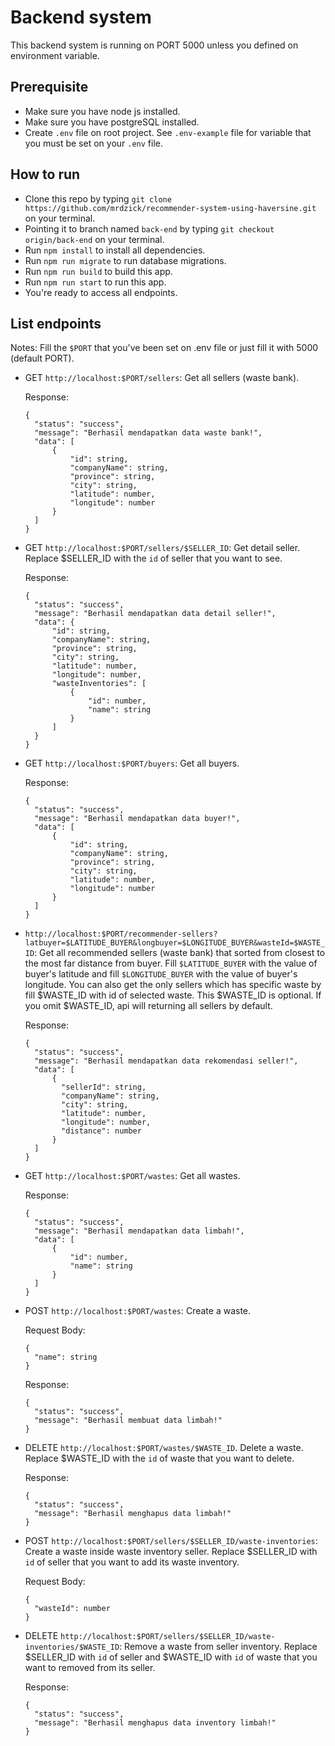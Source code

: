 # Backend system
This backend system is running on PORT 5000 unless you defined on environment variable.

## Prerequisite
- Make sure you have node js installed.
- Make sure you have postgreSQL installed.
- Create `.env` file on root project. See `.env-example` file for variable that you must be set on your `.env` file.

## How to run
- Clone this repo by typing `git clone https://github.com/mrdzick/recommender-system-using-haversine.git` on your terminal.
- Pointing it to branch named `back-end` by typing `git checkout origin/back-end` on your terminal.
- Run `npm install` to install all dependencies.
- Run `npm run migrate` to run database migrations.
- Run `npm run build` to build this app.
- Run `npm run start` to run this app.
- You're ready to access all endpoints.

## List endpoints
Notes: Fill the `$PORT` that you've been set on .env file or just fill it with 5000 (default PORT).
- GET `http://localhost:$PORT/sellers`: Get all sellers (waste bank).

  Response:

      {
        "status": "success",
        "message": "Berhasil mendapatkan data waste bank!",
        "data": [
            {
                "id": string,
                "companyName": string,
                "province": string,
                "city": string,
                "latitude": number,
                "longitude": number
            }
        ]
      }

- GET `http://localhost:$PORT/sellers/$SELLER_ID`: Get detail seller. Replace $SELLER_ID with the `id` of seller that you want to see.

  Response:

      {
        "status": "success",
        "message": "Berhasil mendapatkan data detail seller!",
        "data": {
            "id": string,
            "companyName": string,
            "province": string,
            "city": string,
            "latitude": number,
            "longitude": number,
            "wasteInventories": [
                {
                    "id": number,
                    "name": string
                }
            ]
        }
      }

- GET `http://localhost:$PORT/buyers`: Get all buyers.

  Response:

      {
        "status": "success",
        "message": "Berhasil mendapatkan data buyer!",
        "data": [
            {
                "id": string,
                "companyName": string,
                "province": string,
                "city": string,
                "latitude": number,
                "longitude": number
            }
        ]
      }

- `http://localhost:$PORT/recommender-sellers?latbuyer=$LATITUDE_BUYER&longbuyer=$LONGITUDE_BUYER&wasteId=$WASTE_ID`: Get all recommended sellers (waste bank) that sorted from closest to the most far distance from buyer.
Fill `$LATITUDE_BUYER` with the value of buyer's latitude and fill `$LONGITUDE_BUYER` with the value of buyer's longitude. You can also get the only sellers which has specific waste by fill $WASTE_ID with id of selected waste. This $WASTE_ID is optional. If you omit $WASTE_ID, api will returning all sellers by default.

  Response:

      {
        "status": "success",
        "message": "Berhasil mendapatkan data rekomendasi seller!",
        "data": [
            {
              "sellerId": string,
              "companyName": string,
              "city": string,
              "latitude": number,
              "longitude": number,
              "distance": number
            }
        ]
      }

- GET `http://localhost:$PORT/wastes`: Get all wastes.

  Response:

      {
        "status": "success",
        "message": "Berhasil mendapatkan data limbah!",
        "data": [
            {
                "id": number,
                "name": string
            }
        ]
      }

- POST `http://localhost:$PORT/wastes`: Create a waste.

  Request Body:

      {
        "name": string
      }

  Response:

      {
        "status": "success",
        "message": "Berhasil membuat data limbah!"
      }

- DELETE `http://localhost:$PORT/wastes/$WASTE_ID`. Delete a waste. Replace $WASTE_ID with the `id` of waste that you want to delete.

  Response:

      {
        "status": "success",
        "message": "Berhasil menghapus data limbah!"
      }

- POST `http://localhost:$PORT/sellers/$SELLER_ID/waste-inventories`: Create a waste inside waste inventory seller. Replace $SELLER_ID with `id` of seller that you want to add its waste inventory.

  Request Body:

      {
        "wasteId": number
      }

- DELETE `http://localhost:$PORT/sellers/$SELLER_ID/waste-inventories/$WASTE_ID`: Remove a waste from seller inventory. Replace $SELLER_ID with `id` of seller and $WASTE_ID with `id` of waste that you want to removed from its seller.

  Response:

      {
        "status": "success",
        "message": "Berhasil menghapus data inventory limbah!"
      }
